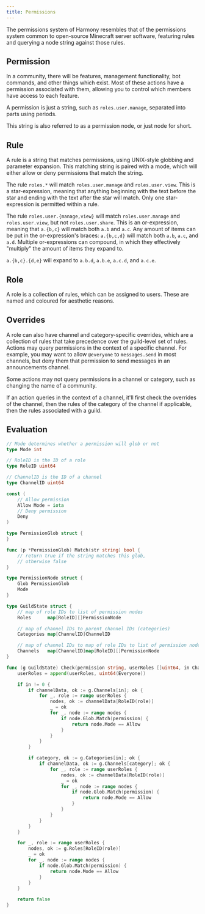 ```yaml
---
title: Permissions
---
```


The permissions system of Harmony resembles that of the permissions system common
to open-source Minecraft server software, featuring rules and querying a node string
against those rules.

## Permission

In a community, there will be features, management functionality, bot commands, and other things which exist.
Most of these actions have a permission associated with them, allowing you to control which members have access to each feature.

A permission is just a string, such as `roles.user.manage`, separated into parts using periods.

This string is also referred to as a permission node, or just node for short.

## Rule

A rule is a string that matches permissions, using UNIX-style globbing and parameter expansion.
This matching string is paired with a mode, which will either allow or deny permissions that match the string.

The rule `roles.*` will match `roles.user.manage` and `roles.user.view`.
This is a star-expression, meaning that anything beginning with the text before the star and ending with the text after the star will match.
Only one star-expression is permitted within a rule.

The rule `roles.user.{manage,view}` will match `roles.user.manage` and `roles.user.view`, but not `roles.user.share`.
This is an or-expression, meaning that `a.{b,c}` will match both `a.b` and `a.c`.
Any amount of items can be put in the or-expression's braces: `a.{b,c,d}` will match both `a.b`, `a.c`, and `a.d`.
Multiple or-expressions can compound, in which they effectively "multiply" the amount of items they expand to.

`a.{b,c}.{d,e}` will expand to `a.b.d`, `a.b.e`, `a.c.d`, and `a.c.e`.

## Role

A role is a collection of rules, which can be assigned to users.
These are named and coloured for aesthetic reasons.

## Overrides

A role can also have channel and category-specific overrides, which are a collection of rules that take precedence over the guild-level set of rules.
Actions may query permissions in the context of a specific channel.
For example, you may want to allow `@everyone` to `messages.send` in most channels, but deny them that permission to send messages in an announcements channel.

Some actions may not query permissions in a channel or category, such as changing the name of a community.

If an action queries in the context of a channel, it'll first check the overrides of the channel, then the rules of the category of the channel if applicable, then the rules associated with a guild.

## Evaluation

```go
// Mode determines whether a permission will glob or not
type Mode int

// RoleID is the ID of a role
type RoleID uint64

// ChannelID is the ID of a channel
type ChannelID uint64

const (
    // Allow permission
    Allow Mode = iota
    // Deny permission
    Deny
)

type PermissionGlob struct {
}

func (p *PermissionGlob) Match(str string) bool {
    // return true if the string matches this glob,
    // otherwise false
}

type PermissionNode struct {
    Glob PermissionGlob
    Mode
}

type GuildState struct {
    // map of role IDs to list of permission nodes
    Roles      map[RoleID][]PermissionNode

    // map of channel IDs to parent channel IDs (categories)
    Categories map[ChannelID]ChannelID

    // map of channel IDs to map of role IDs to list of permission nodes
    Channels   map[ChannelID]map[RoleID][]PermissionNode
}

func (g GuildState) Check(permission string, userRoles []uint64, in ChannelID) bool {
    userRoles = append(userRoles, uint64(Everyone))

    if in != 0 {
        if channelData, ok := g.Channels[in]; ok {
            for _, role := range userRoles {
                nodes, ok := channelData[RoleID(role)]
                _ = ok
                for _, node := range nodes {
                    if node.Glob.Match(permission) {
                        return node.Mode == Allow
                    }
                }
            }
        }

        if category, ok := g.Categories[in]; ok {
            if channelData, ok := g.Channels[category]; ok {
                for _, role := range userRoles {
                    nodes, ok := channelData[RoleID(role)]
                    _ = ok
                    for _, node := range nodes {
                        if node.Glob.Match(permission) {
                            return node.Mode == Allow
                        }
                    }
                }
            }
        }
    }

    for _, role := range userRoles {
        nodes, ok := g.Roles[RoleID(role)]
        _ = ok
        for _, node := range nodes {
            if node.Glob.Match(permission) {
                return node.Mode == Allow
            }
        }
    }

    return false
}
```